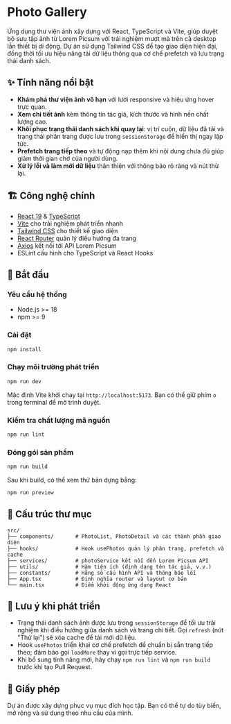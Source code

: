 # Photo Gallery

Ứng dụng thư viện ảnh xây dựng với React, TypeScript và Vite, giúp duyệt bộ sưu tập ảnh từ Lorem Picsum với trải nghiệm mượt mà trên cả desktop lẫn thiết bị di động. Dự án sử dụng Tailwind CSS để tạo giao diện hiện đại, đồng thời tối ưu hiệu năng tải dữ liệu thông qua cơ chế prefetch và lưu trạng thái danh sách.

## ✨ Tính năng nổi bật
- **Khám phá thư viện ảnh vô hạn** với lưới responsive và hiệu ứng hover trực quan.
- **Xem chi tiết ảnh** kèm thông tin tác giả, kích thước và hình nền chất lượng cao.
- **Khôi phục trạng thái danh sách khi quay lại**: vị trí cuộn, dữ liệu đã tải và trạng thái phân trang được lưu trong `sessionStorage` để hiển thị ngay lập tức.
- **Prefetch trang tiếp theo** và tự động nạp thêm khi nội dung chưa đủ giúp giảm thời gian chờ của người dùng.
- **Xử lý lỗi và làm mới dữ liệu** thân thiện với thông báo rõ ràng và nút thử lại.

## 🏗️ Công nghệ chính
- [React 19](https://react.dev/) & [TypeScript](https://www.typescriptlang.org/)
- [Vite](https://vitejs.dev/) cho trải nghiệm phát triển nhanh
- [Tailwind CSS](https://tailwindcss.com/) cho thiết kế giao diện
- [React Router](https://reactrouter.com/) quản lý điều hướng đa trang
- [Axios](https://axios-http.com/) kết nối tới API Lorem Picsum
- ESLint cấu hình cho TypeScript và React Hooks

## 🚀 Bắt đầu
### Yêu cầu hệ thống
- Node.js >= 18
- npm >= 9

### Cài đặt
```bash
npm install
```

### Chạy môi trường phát triển
```bash
npm run dev
```
Mặc định Vite khởi chạy tại `http://localhost:5173`. Bạn có thể giữ phím `o` trong terminal để mở trình duyệt.

### Kiểm tra chất lượng mã nguồn
```bash
npm run lint
```

### Đóng gói sản phẩm
```bash
npm run build
```
Sau khi build, có thể xem thử bản dựng bằng:
```bash
npm run preview
```

## 📁 Cấu trúc thư mục
```
src/
├── components/       # PhotoList, PhotoDetail và các thành phần giao diện
├── hooks/            # Hook usePhotos quản lý phân trang, prefetch và cache
├── services/         # photoService kết nối đến Lorem Picsum API
├── utils/            # Hàm tiện ích (định dạng tên tác giả, v.v.)
├── constants/        # Hằng số cấu hình API và thông báo lỗi
├── App.tsx           # Định nghĩa router và layout cơ bản
└── main.tsx          # Điểm khởi động ứng dụng React
```

## 🧪 Lưu ý khi phát triển
- Trạng thái danh sách ảnh được lưu trong `sessionStorage` để tối ưu trải nghiệm khi điều hướng giữa danh sách và trang chi tiết. Gọi `refresh` (nút "Thử lại") sẽ xóa cache để tải mới dữ liệu.
- Hook `usePhotos` triển khai cơ chế prefetch để chuẩn bị sẵn trang tiếp theo; đảm bảo gọi `loadMore` thay vì gọi trực tiếp service.
- Khi bổ sung tính năng mới, hãy chạy `npm run lint` và `npm run build` trước khi tạo Pull Request.

## 📄 Giấy phép
Dự án được xây dựng phục vụ mục đích học tập. Bạn có thể tự do tùy biến, mở rộng và sử dụng theo nhu cầu của mình.
